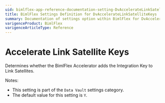 ```yaml
---
uid: bimlflex-app-reference-documentation-setting-DvAccelerateLinkSatelliteKeys
title: BimlFlex Settings Definition for DvAccelerateLinkSatelliteKeys
summary: Documentation of settings option within BimlFlex for DvAccelerateLinkSatelliteKeys
varigenceProduct: BimlFlex
varigenceArticleType: Reference
---
```


# Accelerate Link Satellite Keys

Determines whether the BimlFlex Accelerator adds the Integration Key to Link Satellites.

Notes:
* This setting is part of the `Data Vault` settings category.
* The default value for this setting is `Y`.